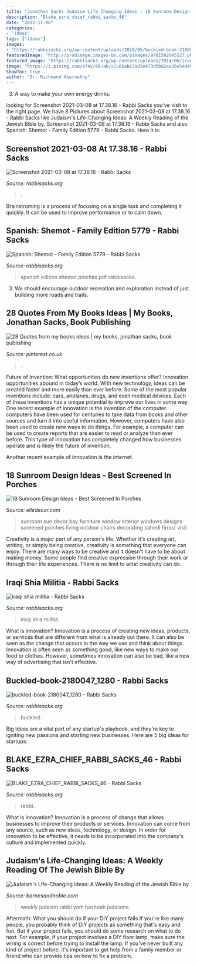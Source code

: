 ```yaml
---
title: "Jonathan Sacks Judaism Life Changing Ideas : 18 Sunroom Design Ideas"
description: "Blake_ezra_chief_rabbi_sacks_46"
date: "2022-11-06"
categories:
- "ideas"
tags: ["ideas"]
images:
- "https://rabbisacks.org/wp-content/uploads/2018/05/buckled-book-2180047_1280-768x432.jpg"
featuredImage: "http://prodimage.images-bn.com/pimages/9781592645527_p0_v2_s1200x630.jpg"
featured_image: "https://rabbisacks.org/wp-content/uploads/2014/06/iraqi-shia-militia-014-1024x614.jpg"
image: "https://i.pinimg.com/474x/66/ab/c2/66abc29d2e473d5b02ea35e5ed497601--watch-youtube.jpg"
ShowToc: true
author: "Dr. Richmond Abernathy"
---
```



3. A way to make your own energy drinks.

	

		
looking for Screenshot 2021-03-08 at 17.38.16 - Rabbi Sacks you've visit to the right page. We have 8 Pictures about Screenshot 2021-03-08 at 17.38.16 - Rabbi Sacks like Judaism&#039;s Life-Changing Ideas: A Weekly Reading of the Jewish Bible by, Screenshot 2021-03-08 at 17.38.16 - Rabbi Sacks and also Spanish: Shemot - Family Edition 5779 - Rabbi Sacks. Here it is:
		
    
## Screenshot 2021-03-08 At 17.38.16 - Rabbi Sacks

<img loading=lazy src="https://rabbisacks.org/wp-content/uploads/2020/03/Screenshot-2021-03-08-at-17.38.16-1024x696.png" onerror="this.onerror=null;this.src='https://tse4.mm.bing.net/th?id=OIP.qITVVhDBsaYZaaKFe0FqbwHaFC&amp;pid=15.1';" alt="Screenshot 2021-03-08 at 17.38.16 - Rabbi Sacks">

_Source: rabbisacks.org_

>. 

	

Brainstroming is a process of focusing on a single task and completing it quickly. It can be used to improve performance or to calm down.

    
## Spanish: Shemot - Family Edition 5779 - Rabbi Sacks

<img loading=lazy src="https://rabbisacks.org/wp-content/uploads/2018/10/SPANISH-5779-FAMILY-HEADER.png" onerror="this.onerror=null;this.src='https://tse1.mm.bing.net/th?id=OIP.79HcwDTrYkaz1MGxMArrUQHaCS&amp;pid=15.1';" alt="Spanish: Shemot - Family Edition 5779 - Rabbi Sacks">

_Source: rabbisacks.org_

>spanish edition shemot pinchas pdf rabbisacks. 

	

3. We should encourage outdoor recreation and exploration instead of just building more roads and trails.

    
## 28 Quotes From My Books Ideas | My Books, Jonathan Sacks, Book Publishing

<img loading=lazy src="https://i.pinimg.com/474x/66/ab/c2/66abc29d2e473d5b02ea35e5ed497601--watch-youtube.jpg" onerror="this.onerror=null;this.src='https://tse4.mm.bing.net/th?id=OIP.VdJEL0WFgOzK-MFFbKJ8TgAAAA&amp;pid=15.1';" alt="28 Quotes from my books ideas | my books, jonathan sacks, book publishing">

_Source: pinterest.co.uk_

>. 

	

Future of Invention: What opportunities do new inventions offer?
Innovation opportunities abound in today’s world. With new technology, ideas can be created faster and more easily than ever before. Some of the most popular inventions include: cars, airplanes, drugs, and even medical devices. Each of these inventions has a unique potential to improve our lives in some way. 
One recent example of innovation is the invention of the computer. computers have been used for centuries to take data from books and other sources and turn it into useful information. However, computers have also been used to create new ways to do things. For example, a computer can be used to create reports that are easier to read or analyze than ever before. This type of innovation has completely changed how businesses operate and is likely the future of invention. 

Another recent example of innovation is the internet.

    
## 18 Sunroom Design Ideas - Best Screened In Porches

<img loading=lazy src="https://hips.hearstapps.com/hmg-prod.s3.amazonaws.com/images/sunroom-ideas-1494538854.jpg?crop=1xw:1xh;center,top&amp;resize=480:*" onerror="this.onerror=null;this.src='https://tse3.mm.bing.net/th?id=OIP.5zNS2Jm5wzwnODyjlkZeYAHaGD&amp;pid=15.1';" alt="18 Sunroom Design Ideas - Best Screened In Porches">

_Source: elledecor.com_

>sunroom sun decor bay furniture window interior windows designs screened porches living outdoor chairs decorating zahedi firooz visit. 

	

Creativity is a major part of any person's life. Whether it's creating art, writing, or simply being creative, creativity is something that everyone can enjoy. There are many ways to be creative and it doesn't have to be about making money. Some people find creative expression through their work or through their life experiences. There is no limit to what creativity can do.

    
## Iraqi Shia Militia - Rabbi Sacks

<img loading=lazy src="https://rabbisacks.org/wp-content/uploads/2014/06/iraqi-shia-militia-014-1024x614.jpg" onerror="this.onerror=null;this.src='https://tse4.mm.bing.net/th?id=OIP.H8oxwoOGW3JHjSM1kLAV6QHaEc&amp;pid=15.1';" alt="iraqi shia militia - Rabbi Sacks">

_Source: rabbisacks.org_

>iraqi shia militia. 

	

What is innovation?
Innovation is a process of creating new ideas, products, or services that are different from what is already out there. It can also be seen as the change that occurs in the way we use and think about things. Innovation is often seen as something good, like new ways to make our food or clothes. However, sometimes innovation can also be bad, like a new way of advertising that isn't effective.

    
## Buckled-book-2180047_1280 - Rabbi Sacks

<img loading=lazy src="https://rabbisacks.org/wp-content/uploads/2018/05/buckled-book-2180047_1280-768x432.jpg" onerror="this.onerror=null;this.src='https://tse1.mm.bing.net/th?id=OIP.yb5t3I2loLvJ4ePqwzinEAHaEK&amp;pid=15.1';" alt="buckled-book-2180047_1280 - Rabbi Sacks">

_Source: rabbisacks.org_

>buckled. 

	

Big Ideas are a vital part of any startup's playbook, and they're key to igniting new passions and starting new businesses. Here are 5 big ideas for startups: 

    
## BLAKE_EZRA_CHIEF_RABBI_SACKS_46 - Rabbi Sacks

<img loading=lazy src="https://rabbisacks.org/wp-content/uploads/2020/11/BLAKE_EZRA_CHIEF_RABBI_SACKS_46.jpg" onerror="this.onerror=null;this.src='https://tse2.mm.bing.net/th?id=OIP.sJ6iuFBmUvcYGvBUvnQnEgHaGm&amp;pid=15.1';" alt="BLAKE_EZRA_CHIEF_RABBI_SACKS_46 - Rabbi Sacks">

_Source: rabbisacks.org_

>rabbi. 

	

What is innovation?
Innovation is a process of change that allows businesses to improve their products or services. Innovation can come from any source, such as new ideas, technology, or design. In order for innovation to be effective, it needs to be incorporated into the company's culture and implemented quickly.

    
## Judaism&#039;s Life-Changing Ideas: A Weekly Reading Of The Jewish Bible By

<img loading=lazy src="http://prodimage.images-bn.com/pimages/9781592645527_p0_v2_s1200x630.jpg" onerror="this.onerror=null;this.src='https://tse1.mm.bing.net/th?id=OIP.l1XDAFgw1ZNC9_hWWaps1AAAAA&amp;pid=15.1';" alt="Judaism&#039;s Life-Changing Ideas: A Weekly Reading of the Jewish Bible by">

_Source: barnesandnoble.com_

>weekly judaism rabbi yom hashoah judaisms. 

	

Aftermath: What you should do if your DIY project fails
If you're like many people, you probably think of DIY projects as something that's easy and fun. But if your project fails, you should do some research on what to do next. For example, if your project involves a DIY floor lamp, make sure the wiring is correct before trying to install the lamp. If you've never built any kind of project before, it's important to get help from a family member or friend who can provide tips on how to fix a problem.

